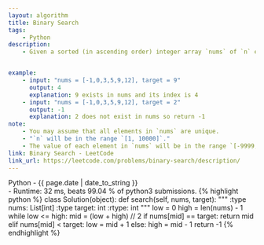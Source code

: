 ```yaml
---
layout: algorithm
title: Binary Search
tags: 
    - Python
description: 
    - Given a sorted (in ascending order) integer array `nums` of `n` elements and a `target` value, write a function to search `target` in `nums`. If `target` exists, then return its index, otherwise return `-1`.


example: 
    - input: "nums = [-1,0,3,5,9,12], target = 9"
      output: 4
      explanation: 9 exists in nums and its index is 4
    - input: "nums = [-1,0,3,5,9,12], target = 2"
      output: -1
      explanation: 2 does not exist in nums so return -1
note: 
    - You may assume that all elements in `nums` are unique.
    - "`n` will be in the range `[1, 10000]`."
    - The value of each element in `nums` will be in the range `[-9999, 9999]`.
link: Binary Search - LeetCode
link_url: https://leetcode.com/problems/binary-search/description/
---
```


<div>Python<span class="write-date"> - {{ page.date | date_to_string }}</span></div>
- Runtime: 32 ms, beats 99.04 % of python3 submissions.
{% highlight python %}
class Solution(object):
    def search(self, nums, target):
        """
        :type nums: List[int]
        :type target: int
        :rtype: int
        """
        low = 0
        high = len(nums) - 1
        while low <= high:
            mid = (low + high) // 2
            if nums[mid] == target:
                return mid
            elif nums[mid] < target:
                low = mid + 1
            else:
                high = mid - 1
        return -1
{% endhighlight %}